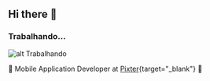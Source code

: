 ## Hi there 👋

<!--
**MarcosSarges/MarcosSarges** is a ✨ _special_ ✨ repository because its `README.md` (this file) appears on your GitHub profile.

Here are some ideas to get you started:

- 🔭 I’m currently working on ...
- 🌱 I’m currently learning ...
- 👯 I’m looking to collaborate on ...
- 🤔 I’m looking for help with ...
- 💬 Ask me about ...
- 📫 How to reach me: ...
- 😄 Pronouns: ...
- ⚡ Fun fact: ...
-->

### Trabalhando...
![alt Trabalhando](https://i.pinimg.com/originals/35/98/8b/35988bf09ce2be958e36f4bc8f4575d1.gif)

🔭 Mobile Application Developer at [Pixter](https://www.pixtertechnologies.com/pt-br/){target="_blank"} 🔭


